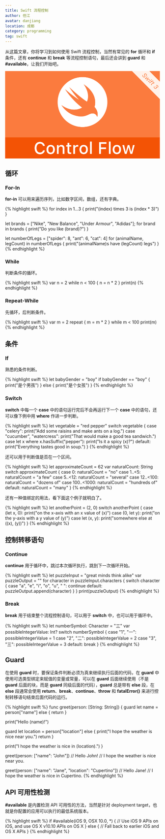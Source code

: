 ```yaml
---
title: Swift 流程控制
author: 但江
avatar: danjiang
location: 成都 
category: programming
tag: swift
---
```


从这篇文章，你将学习到如何使用 Swift 流程控制，当然有常见的 **for** 循环和 **if** 条件，还有 **continue** 和 **break** 等流程控制语句，最后还会讲到 **guard** 和 **\#available**，让我们开始吧。

![Swift Control Flow](/images/swift-control-flow.jpg)

## 循环

### For-In

**for-in** 可以用来遍历序列，比如数字区间，数组，还有字典。

{% highlight swift %}
for index in 1...3 {
  print("\(index) times 3 is \(index * 3)")
}

let brands = ["Nike", "New Balance", "Under Armour", "Adidas"];
for brand in brands {
  print("Do you like \(brand)?")
}

let numberOfLegs = ["spider": 8, "ant": 6, "cat": 4]
for (animalName, legCount) in numberOfLegs {
  print("\(animalName)s have \(legCount) legs")
}
{% endhighlight %}

### While

判断条件的循环。

{% highlight swift %}
var n = 2
while n < 100 {
  n = n * 2
}
print(n)
{% endhighlight %}

### Repeat-While

先循环，后判断条件。

{% highlight swift %}
var m = 2
repeat {
  m = m * 2
} while m < 100
print(m)
{% endhighlight %}

## 条件

### If

熟悉的条件判断。

{% highlight swift %}
let babyGender = "boy"
if babyGender == "boy" {
  print("是个男孩")
} else {
  print("是个女孩")
}
{% endhighlight %}

### Switch

**switch** 中每一个 **case** 中的语句运行完后不会再运行下一个 **case** 中的语句，还可以像下例中用 **where** 作进一步判断。

{% highlight swift %}
let vegetable = "red pepper"
switch vegetable {
case "celery":
  print("Add some raisins and make ants on a log.")
case "cucumber", "watercress":
  print("That would make a good tea sandwich.")
case let x where x.hasSuffix("pepper"):
  print("Is it a spicy \(x)?")
default:
  print("Everything tastes good in soup.")
}
{% endhighlight %}

还可以用于判断值是否在一个区间。

{% highlight swift %}
let approximateCount = 62
var naturalCount: String
switch approximateCount {
case 0:
  naturalCount = "no"
case 1..<5:
  naturalCount = "a few"
case 5..<12:
  naturalCount = "several"
case 12..<100:
  naturalCount = "dozens of"
case 100..<1000:
  naturalCount = "hundreds of"
default:
  naturalCount = "many"
}
{% endhighlight %}

还有一种值绑定的用法，看下面这个例子就明白了。

{% highlight swift %}
let anotherPoint = (2, 0)
switch anotherPoint {
case (let x, 0):
  print("on the x-axis with an x value of \(x)")
case (0, let y):
  print("on the y-axis with a y value of \(y)")
case let (x, y):
  print("somewhere else at (\(x), \(y))")
}
{% endhighlight %}

## 控制转移语句

### Continue

**continue** 用于循环中，跳过本次循环执行，跳到下一次循环开始。

{% highlight swift %}
let puzzleInput = "great minds think alike"
var puzzleOutput = ""
for character in puzzleInput.characters {
  switch character {
  case "a", "e", "i", "o", "u", " ":
      continue
  default:
    puzzleOutput.append(character)
  }
}
print(puzzleOutput)
{% endhighlight %}

### Break

**break** 用于结束整个流程控制语句，可以用于 **switch** 中，也可以用于循环中。

{% highlight swift %}
let numberSymbol: Character = "三"
var possibleIntegerValue: Int?
switch numberSymbol {
case "1", "一":
  possibleIntegerValue = 1
case "2", "二":
  possibleIntegerValue = 2
case "3", "三":
  possibleIntegerValue = 3
default:
  break
}
{% endhighlight %}

## Guard

在使用 **guard** 时，要保证条件判断必须为真来继续执行后面的代码，在 **guard** 中使用可选类型绑定来赋值的变量或常量，可以在 **guard** 后面继续使用（不是 **guard** 后面的块，而是 **guard** 同级后面的代码），**guard** 总是带有 **else** 段，在 **else** 段通常会使用 **return**、**break**、**continue**、**throw** 和 **fatalError()** 来进行控制转移语句结束后面代码的运行。

{% highlight swift %}
func greet(person: [String: String]) {
  guard let name = person["name"] else {
    return
  }
  
  print("Hello \(name)!")
  
  guard let location = person["location"] else {
    print("I hope the weather is nice near you.")
    return
  }
  
  print("I hope the weather is nice in \(location).")
}

greet(person: ["name": "John"])
// Hello John!
// I hope the weather is nice near you.

greet(person: ["name": "Jane", "location": "Cupertino"])
// Hello Jane!
// I hope the weather is nice in Cupertino.
{% endhighlight %}

## API 可用性检测

**\#available** 是内置检测 API 可用性的方法，当然是针对 deployment target，也就是你配置的应用可以执行的最低系统版本。

{% highlight swift %}
if #available(iOS 9, OSX 10.0, *) {
  // Use iOS 9 APIs on iOS, and use OS X v10.10 APIs on OS X
} else {
  // Fall back to earlier iOS and OS X APIs
}
{% endhighlight %}
